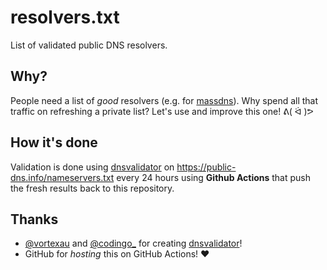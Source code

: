 # resolvers.txt
List of validated public DNS resolvers. 

## Why?
People need a list of *good* resolvers (e.g. for [massdns](https://github.com/blechschmidt/massdns)). Why spend all that traffic on refreshing a private list? Let's use and improve this one! ᕕ( ᐛ )ᕗ

## How it's done 
Validation is done using [dnsvalidator](https://github.com/vortexau/dnsvalidator/) on https://public-dns.info/nameservers.txt every 24 hours using **Github Actions** that push the fresh results back to this repository. 

## Thanks
- [@vortexau](https://twitter.com/vortexau) and [@codingo_](https://twitter.com/codingo_) for creating [dnsvalidator](https://github.com/vortexau/dnsvalidator)!
- GitHub for *hosting* this on GitHub Actions! :heart:
